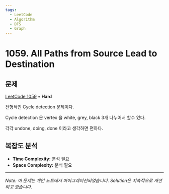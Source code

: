 ```yaml
---
tags:
  - LeetCode
  - Algorithm
  - DFS
  - Graph
---
```


# 1059. All Paths from Source Lead to Destination

## 문제

[LeetCode 1059](https://leetcode.com/problems/all-paths-from-source-lead-to-destination/) • **Hard**

전형적인 Cycle detection 문제이다.

Cycle detection 은 vertex 을 white, grey, black 3개 나누어서 할수 있다.

각각 undone, doing, done 이라고 생각하면 편하다.

## 복잡도 분석

- **Time Complexity:** 분석 필요
- **Space Complexity:** 분석 필요

---

*Note: 이 문제는 개인 노트에서 마이그레이션되었습니다. Solution은 지속적으로 개선되고 있습니다.*
